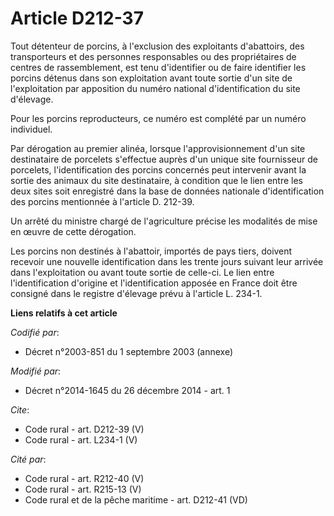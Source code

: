 # Article D212-37

Tout détenteur de porcins, à l'exclusion des exploitants d'abattoirs, des transporteurs et des personnes responsables ou des
propriétaires de centres de rassemblement, est tenu d'identifier ou de faire identifier les porcins détenus dans son
exploitation avant toute sortie d'un site de l'exploitation par apposition du numéro national d'identification du site
d'élevage. 

Pour les porcins reproducteurs, ce numéro est complété par un numéro individuel. 

Par dérogation au premier alinéa, lorsque l'approvisionnement d'un site destinataire de porcelets s'effectue auprès d'un
unique site fournisseur de porcelets, l'identification des porcins concernés peut intervenir avant la sortie des animaux du
site destinataire, à condition que le lien entre les deux sites soit enregistré dans la base de données nationale
d'identification des porcins mentionnée à l'article D. 212-39. 

Un arrêté du ministre chargé de l'agriculture précise les modalités de mise en œuvre de cette dérogation. 

Les porcins non destinés à l'abattoir, importés de pays tiers, doivent recevoir une nouvelle identification dans les trente
jours suivant leur arrivée dans l'exploitation ou avant toute sortie de celle-ci. Le lien entre l'identification d'origine et
l'identification apposée en France doit être consigné dans le registre d'élevage prévu à l'article L. 234-1.

**Liens relatifs à cet article**

_Codifié par_:

  - Décret n°2003-851 du 1 septembre 2003 (annexe)

_Modifié par_:

  - Décret n°2014-1645 du 26 décembre 2014 - art. 1

_Cite_:

  - Code rural - art. D212-39 (V)
  - Code rural - art. L234-1 (V)

_Cité par_:

  - Code rural - art. R212-40 (V)
  - Code rural - art. R215-13 (V)
  - Code rural et de la pêche maritime - art. D212-41 (VD)
